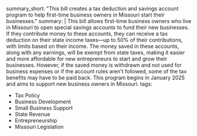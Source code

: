 summary_short: "This bill creates a tax deduction and savings account program to help first-time business owners in Missouri start their businesses."
summary: |
  This bill allows first-time business owners who live in Missouri to open special savings accounts to fund their new businesses. If they contribute money to these accounts, they can receive a tax deduction on their state income taxes—up to 50% of their contributions, with limits based on their income. The money saved in these accounts, along with any earnings, will be exempt from state taxes, making it easier and more affordable for new entrepreneurs to start and grow their businesses. However, if the saved money is withdrawn and not used for business expenses or if the account rules aren't followed, some of the tax benefits may have to be paid back. This program begins in January 2025 and aims to support new business owners in Missouri.
tags:
  - Tax Policy
  - Business Development
  - Small Business Support
  - State Revenue
  - Entrepreneurship
  - Missouri Legislation
